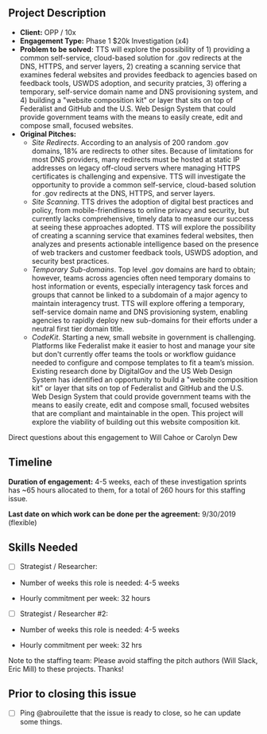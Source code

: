 ## Project Description

* **Client:** OPP / 10x
* **Engagement Type:** Phase 1 $20k Investigation (x4)
* **Problem to be solved:** TTS will explore the possibility of 1) providing a common self-service, cloud-based solution for .gov redirects at the DNS, HTTPS, and server layers, 2) creating a scanning service that examines federal websites and provides feedback to agencies based on feedback tools, USWDS adoption, and security pratcies, 3) offering a temporary, self-service domain name and DNS provisioning system, and 4) building a "website composition kit" or layer that sits on top of Federalist and GitHub and the U.S. Web Design System that could provide government teams with the means to easily create, edit and compose small, focused websites.
* **Original Pitches:**
  * *Site Redirects*. According to an analysis of 200 random .gov domains, 18% are redirects to other sites. Because of limitations for most DNS providers, many redirects must be hosted at static IP addresses on legacy off-cloud servers where managing HTTPS certificates is challenging and expensive. TTS will investigate the opportunity to provide a common self-service, cloud-based solution for .gov redirects at the DNS, HTTPS, and server layers.
  * *Site Scanning*. TTS drives the adoption of digital best practices and policy, from mobile-friendliness to online privacy and security, but currently lacks comprehensive, timely data to measure our success at seeing these approaches adopted. TTS will explore the possibility of creating a scanning service that examines federal websites, then analyzes and presents actionable intelligence based on the presence of web trackers and customer feedback tools, USWDS adoption, and security best practices.
  * *Temporary Sub-domains*. Top level .gov domains are hard to obtain; however, teams across agencies often need temporary domains to host information or events, especially interagency task forces and groups that cannot be linked to a subdomain of a major agency to maintain interagency trust. TTS will explore offering a temporary, self-service domain name and DNS provisioning system, enabling agencies to rapidly deploy new sub-domains for their efforts under a neutral first tier domain title.
  * *CodeKit*. Starting a new, small website in government is challenging. Platforms like Federalist make it easier to host and manage your site but don't currently offer teams the tools or workflow guidance needed to configure and compose templates to fit a team’s mission. Existing research done by DigitalGov and the US Web Design System has identified an opportunity to build a "website composition kit" or layer that sits on top of Federalist and GitHub and the U.S. Web Design System that could provide government teams with the means to easily create, edit and compose small, focused websites that are compliant and maintainable in the open. This project will explore the viability of building out this website composition kit.

Direct questions about this engagement to Will Cahoe or Carolyn Dew

## Timeline

**Duration of engagement:** 4-5 weeks, each of these investigation sprints has ~65 hours allocated to them, for a total of 260 hours for this staffing issue.

**Last date on which work can be done per the agreement:** 9/30/2019 (flexible)

## Skills Needed

- [ ] Strategist / Researcher: 

* Number of weeks this role is needed: 4-5 weeks

* Hourly commitment per week: 32 hours

- [ ] Strategist / Researcher #2:

* Number of weeks this role is needed: 4-5 weeks

* Hourly commitment per week: 32 hrs

Note to the staffing team: Please avoid staffing the pitch authors (Will Slack, Eric Mill) to these projects. Thanks!


## Prior to closing this issue

- [ ] Ping @abrouilette that the issue is ready to close, so he can update some things.
